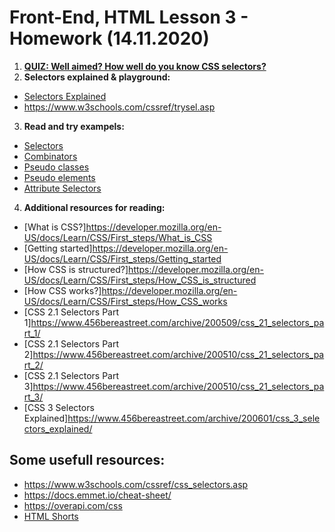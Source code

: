 # Front-End, HTML Lesson 3 - Homework (14.11.2020)

1. **[QUIZ: Well aimed? How well do you know CSS selectors?](https://codepen.io/pehaa/full/ROapJZ)**
2. **Selectors explained & playground:** 
- [Selectors Explained](https://hugogiraudel.github.io/selectors-explained/)
- https://www.w3schools.com/cssref/trysel.asp
3. **Read and try exampels:**
- [Selectors](https://www.w3schools.com/css/css_selectors.asp)
- [Combinators](https://www.w3schools.com/css/css_combinators.asp)
- [Pseudo classes](https://www.w3schools.com/css/css_pseudo_classes.asp)
- [Pseudo elements](https://www.w3schools.com/css/css_pseudo_elements.asp)
- [Attribute Selectors](https://www.w3schools.com/css/css_attribute_selectors.asp)
4. **Additional resources for reading:**
  - [What is CSS?]https://developer.mozilla.org/en-US/docs/Learn/CSS/First_steps/What_is_CSS
  - [Getting started]https://developer.mozilla.org/en-US/docs/Learn/CSS/First_steps/Getting_started
  - [How CSS is structured?]https://developer.mozilla.org/en-US/docs/Learn/CSS/First_steps/How_CSS_is_structured
  - [How CSS works?]https://developer.mozilla.org/en-US/docs/Learn/CSS/First_steps/How_CSS_works
  - [CSS 2.1 Selectors Part 1]https://www.456bereastreet.com/archive/200509/css_21_selectors_part_1/
  - [CSS 2.1 Selectors Part 2]https://www.456bereastreet.com/archive/200510/css_21_selectors_part_2/
  - [CSS 2.1 Selectors Part 3]https://www.456bereastreet.com/archive/200510/css_21_selectors_part_3/
  - [CSS 3 Selectors Explained]https://www.456bereastreet.com/archive/200601/css_3_selectors_explained/
	
## Some usefull resources:
- https://www.w3schools.com/cssref/css_selectors.asp
- https://docs.emmet.io/cheat-sheet/
- https://overapi.com/css
- [HTML Shorts](https://www.youtube.com/playlist?list=PLQJNT2fdCJngOj0mGZaTcZRyfSBTCWHe1)

